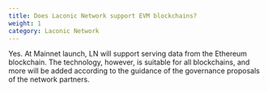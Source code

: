 ```yaml
---
title: Does Laconic Network support EVM blockchains?
weight: 1
category: Laconic Network
---
```


Yes. At Mainnet launch, LN will support serving data from the Ethereum blockchain. The technology, however, is suitable for all blockchains, and more will be added according to the guidance of the governance proposals of the network partners.
